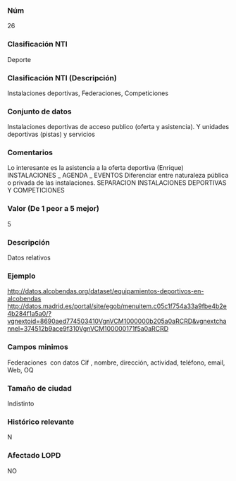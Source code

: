 ### Núm
26
### Clasificación NTI
Deporte
### Clasificación NTI (Descripción)
Instalaciones deportivas, Federaciones, Competiciones
### Conjunto de datos
Instalaciones deportivas de acceso publico (oferta y asistencia). Y unidades deportivas (pistas) y servicios
### Comentarios
Lo interesante es la asistencia a la oferta deportiva (Enrique)  INSTALACIONES _ AGENDA _ EVENTOS   Diferenciar entre naturaleza pública o privada de las instalaciones.  SEPARACION INSTALACIONES DEPORTIVAS Y COMPETICIONES
### Valor (De 1 peor a 5 mejor)
5
### Descripción
Datos relativos 
### Ejemplo
http://datos.alcobendas.org/dataset/equipamientos-deportivos-en-alcobendas         http://datos.madrid.es/portal/site/egob/menuitem.c05c1f754a33a9fbe4b2e4b284f1a5a0/?vgnextoid=8690aed774503410VgnVCM1000000b205a0aRCRD&vgnextchannel=374512b9ace9f310VgnVCM100000171f5a0aRCRD
### Campos minimos
Federaciones  con datos Cif , nombre, dirección, actividad, teléfono, email, Web, OQ
### Tamaño de ciudad
Indistinto
### Histórico relevante
N
### Afectado LOPD
NO

